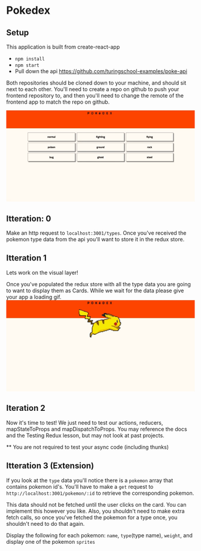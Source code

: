 # Pokedex

## Setup

This application is built from create-react-app

- `npm install`
- `npm start`
- Pull down the api https://github.com/turingschool-examples/poke-api

Both repositories should be cloned down to your machine, and should sit next to
each other. You'll need to create a repo on github to push your frontend
repository to, and then you'll need to change the remote of the frontend app to
match the repo on github.

![](./app.gif)
## Itteration: 0

Make an http request to `localhost:3001/types`. Once you've received the pokemon type data from the api you'll want to store it in the redux store.

## Itteration 1

Lets work on the visual layer!

Once you've populated the redux store with all the type data you are going to want to display them as Cards. While we wait for the data please give your app a loading gif.
![](./loading.gif)

## Iteration 2

Now it's time to test! We just need to test our actions, reducers, mapStateToProps and mapDispatchToProps. You may reference the docs and the Testing Redux lesson, but may not look at past projects.

** You are not required to test your async code (including thunks)

## Itteration 3 (Extension)

If you look at the `type` data you'll notice there is a `pokemon` array that contains pokemon id's. You'll have to make a `get` request to `http://localhost:3001/pokemon/:id` to retrieve the corresponding pokemon.

This data should not be fetched until the user clicks on the card. You can implement this however you like. Also, you shouldn't need to make extra fetch calls, so once you've fetched the pokemon for a type once, you shouldn't need to do that again.

Display the following for each pokemon:
`name`, `type`(type name), `weight`, and display one of the pokemon `sprites`  

